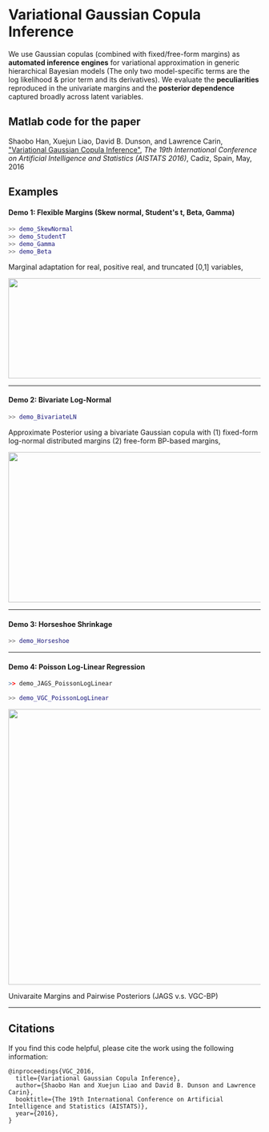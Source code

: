 # Variational Gaussian Copula Inference

We use Gaussian copulas (combined with fixed/free-form margins) as **automated inference engines** for variational approximation in generic hierarchical Bayesian models (The only two model-specific terms are the log likelihood & prior term and its derivatives). We evaluate the **peculiarities** reproduced in the univariate margins and the **posterior dependence** captured broadly across latent variables.

## Matlab code for the paper

Shaobo Han, Xuejun Liao, David B. Dunson, and Lawrence Carin, <a href="http://people.ee.duke.edu/~lcarin/VGC_AISTATS2016.pdf"> "Variational Gaussian Copula Inference"</a>, *The 19th International Conference on Artificial Intelligence and Statistics (AISTATS 2016)*, Cadiz, Spain, May, 2016

## Examples

#### Demo 1: Flexible Margins (Skew normal, Student's t, Beta, Gamma) 

```Matlab
>> demo_SkewNormal
>> demo_StudentT
>> demo_Gamma
>> demo_Beta
```
Marginal adaptation for real, positive real, and truncated [0,1] variables, 

<a href="url"><img src="https://github.com/shaobohan/VariationalGaussianCopula/blob/master/figure/margins.png" align="center" height="200" width="800"></a>


---
#### Demo 2: Bivariate Log-Normal

```Matlab
>> demo_BivariateLN
```
Approximate Posterior using a bivariate Gaussian copula with (1) fixed-form log-normal distributed margins (2) free-form BP-based margins,

<a href="url"><img src="https://github.com/shaobohan/VariationalGaussianCopula/blob/master/figure/lognormal.png" align="center" height="300" width="800"></a>

---
#### Demo 3: Horseshoe Shrinkage

```Matlab
>> demo_Horseshoe
```
---
#### Demo 4: Poisson Log-Linear Regression


```r
>> demo_JAGS_PoissonLogLinear
```
```Matlab
>> demo_VGC_PoissonLogLinear
```

<a href="url"><img src="https://github.com/shaobohan/VariationalGaussianCopula/blob/master/figure/VGC-JAGS.png" align="center" height="550" width="800"></a>

Univaraite Margins and Pairwise Posteriors (JAGS v.s. VGC-BP)

---

## Citations

If you find this code helpful, please cite the work using the following information:

    @inproceedings{VGC_2016,
      title={Variational Gaussian Copula Inference},
      author={Shaobo Han and Xuejun Liao and David B. Dunson and Lawrence Carin},
      booktitle={The 19th International Conference on Artificial Intelligence and Statistics (AISTATS)},
      year={2016},
    }
